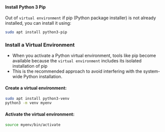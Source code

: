 #### Install Python 3 Pip



Out of `virtual environment` if pip (Python package installer) is not already installed, you can install it using:

```sh
sudo apt install python3-pip
```

### Install a Virtual Environment

- When you activate a Python virtual environment, tools like pip become available because the `virtual environment` includes its isolated installation of pip
- This is the recommended approach to avoid interfering with the system-wide Python installation.

#### **Create a virtual environment**:
   ```bash
   sudo apt install python3-venv
   python3 -m venv myenv
   ```

#### **Activate the virtual environment**:
   ```bash
   source myenv/bin/activate
   ```
